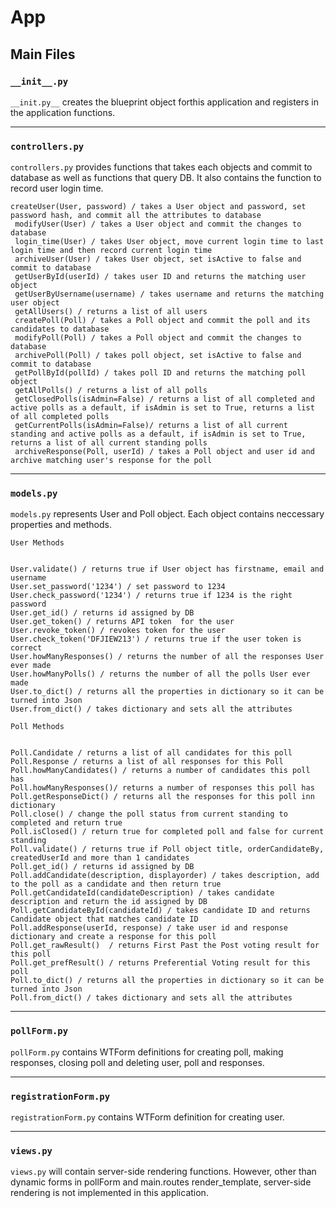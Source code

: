 # App

## Main Files

### `__init__.py`  

  `__init.py__` creates the blueprint object forthis application and registers in the application functions.

---

### `controllers.py` 

  `controllers.py` provides functions that takes each objects and commit to database as well as functions that query DB. It also contains the function to record user login time.
```
createUser(User, password) / takes a User object and password, set password hash, and commit all the attributes to database
 modifyUser(User) / takes a User object and commit the changes to database
 login_time(User) / takes User object, move current login time to last login time and then record current login time
 archiveUser(User) / takes User object, set isActive to false and commit to database
 getUserById(userId) / takes user ID and returns the matching user object
 getUserByUsername(username) / takes username and returns the matching user object
 getAllUsers() / returns a list of all users
 createPoll(Poll) / takes a Poll object and commit the poll and its candidates to database
 modifyPoll(Poll) / takes a Poll object and commit the changes to database
 archivePoll(Poll) / takes poll object, set isActive to false and commit to database
 getPollById(pollId) / takes poll ID and returns the matching poll object
 getAllPolls() / returns a list of all polls
 getClosedPolls(isAdmin=False) / returns a list of all completed and active polls as a default, if isAdmin is set to True, returns a list of all completed polls
 getCurrentPolls(isAdmin=False)/ returns a list of all current standing and active polls as a default, if isAdmin is set to True, returns a list of all current standing polls
 archiveResponse(Poll, userId) / takes a Poll object and user id and archive matching user's response for the poll 
```
---

### `models.py`

`models.py` represents User and Poll object. Each object contains neccessary properties and methods.
```
User Methods


User.validate() / returns true if User object has firstname, email and username
User.set_password('1234') / set password to 1234
User.check_password('1234') / returns true if 1234 is the right password
User.get_id() / returns id assigned by DB
User.get_token() / returns API token  for the user
User.revoke_token() / revokes token for the user
User.check_token('DFJIEW213') / returns true if the user token is correct 
User.howManyResponses() / returns the number of all the responses User ever made
User.howManyPolls() / returns the number of all the polls User ever made
User.to_dict() / returns all the properties in dictionary so it can be turned into Json
User.from_dict() / takes dictionary and sets all the attributes

```
```
Poll Methods


Poll.Candidate / returns a list of all candidates for this poll
Poll.Response / returns a list of all responses for this Poll
Poll.howManyCandidates() / returns a number of candidates this poll has
Poll.howManyResponses()/ returns a number of responses this poll has
Poll.getResponseDict() / returns all the responses for this poll inn dictionary
Poll.close() / change the poll status from current standing to completed and return true
Poll.isClosed() / return true for completed poll and false for current standing
Poll.validate() / returns true if Poll object title, orderCandidateBy, createdUserId and more than 1 candidates
Poll.get_id() / returns id assigned by DB
Poll.addCandidate(description, displayorder) / takes description, add to the poll as a candidate and then return true
Poll.getCandidateId(candidateDescription) / takes candidate description and return the id assigned by DB
Poll.getCandidateById(candidateId) / takes candidate ID and returns Candidate object that matches candidate ID
Poll.addResponse(userId, response) / take user id and response dictionary and create a response for this poll
Poll.get_rawResult()  / returns First Past the Post voting result for this poll 
Poll.get_prefResult() / returns Preferential Voting result for this poll 
Poll.to_dict() / returns all the properties in dictionary so it can be turned into Json
Poll.from_dict() / takes dictionary and sets all the attributes
```
---

### `pollForm.py`  

`pollForm.py` contains WTForm definitions for creating poll, making responses, closing poll and deleting user, poll and responses. 

---

### `registrationForm.py` 

`registrationForm.py` contains WTForm definition for creating user.

---

### `views.py` 

`views.py` will contain server-side rendering functions. However, other than dynamic forms in pollForm and main.routes render_template, server-side rendering is not implemented in this application.